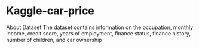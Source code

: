 # Kaggle-car-price
About Dataset The dataset contains information on the occupation, monthly income, credit score, years of employment, finance status, finance history, number of children, and car ownership
